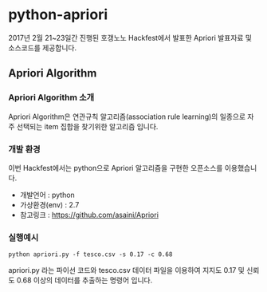 # python-apriori
2017년 2월 21~23일간 진행된 호갱노노 Hackfest에서 발표한 Apriori 발표자료 및 소스코드를 제공합니다.

## Apriori Algorithm
### Apriori Algorithm 소개
Apriori Algorithm은 연관규칙 알고리즘(association rule learning)의 일종으로 자주 선택되는 item 집합을 찾기위한 알고리즘 입니다. 

### 개발 환경
이번 Hackfest에서는 python으로 Apriori 알고리즘을 구현한 오픈소스를 이용했습니다. 
* 개발언어 : python
* 가상환경(env) : 2.7
* 참고링크 : https://github.com/asaini/Apriori

### 실행예시
    python apriori.py -f tesco.csv -s 0.17 -c 0.68

apriori.py 라는 파이선 코드와 tesco.csv 데이터 파일을 이용하여 지지도 0.17 및 신뢰도 0.68 이상의 데이터를 추출하는 명령어 입니다.  



